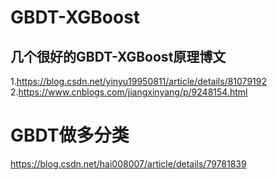 # GBDT-XGBoost

## 几个很好的GBDT-XGBoost原理博文
1.https://blog.csdn.net/yinyu19950811/article/details/81079192  
2.https://www.cnblogs.com/jiangxinyang/p/9248154.html  

# GBDT做多分类
https://blog.csdn.net/hai008007/article/details/79781839
